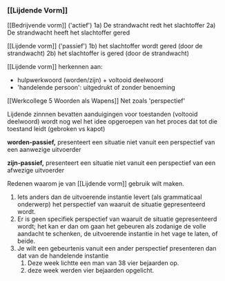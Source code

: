 ### [[Lijdende Vorm]]

[[Bedrijvende vorm]] ('actief')
1a) De strandwacht redt het slachtoffer
2a) De strandwacht heeft het slachtoffer gered

[[Lijdende vorm]] ('passief')
1b) het slachtoffer wordt gered (door de strandwacht)
2b) het slachtoffer is gered (door de strandwacht)

[[Lijdende vorm]] herkennen aan:
- hulpwerkwoord (worden/zijn) + voltooid deelwoord
- 'handelende persoon': uitgedrukt of zonder benoeming

[[Werkcollege 5 Woorden als Wapens]]
Net zoals 'perspectief'

Lijdende zinnnen bevatten aanduigingen voor toestanden (voltooid deelwoord) wordt nog wel het idee opgeroepen van het proces dat tot die toestand leidt (gebroken vs kapot)


**worden-passief,** presenteert een situatie niet vanuit een perspectief van een  aanwezige uitvoerder

**zijn-passief,** presenteert een situatie niet vanuit een perspectief van een   afwezige uitvoerder


Redenen waarom je van [[Lijdende vorm]] gebruik wilt maken.

1. Iets anders dan de uitvoerende instantie levert (als grammaticaal onderwerp) het perspectief van waaruit de situatie gepresenteerd wordt.
2. Er is geen specifiek perspectief van waaruit de situatie gepresenteerd wordt; het kan er dan om gaan het gebeuren als zodanige de volle aandacht te schenken, de uitvoerende instantie in het vage te laten, of beide.
3. Je wilt een gebeurtenis vanuit een ander perspectief presenteren dan dat van de handelende instantie
	1. Deze week lichtte een man van 38 vier bejaarden op.
	2. deze week werden vier bejaarden opgelicht.




